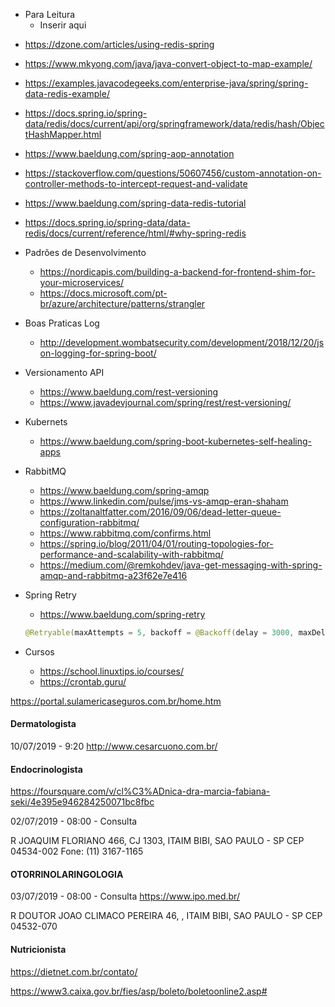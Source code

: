 
* Para Leitura
  * Inserir aqui

- https://dzone.com/articles/using-redis-spring
- https://www.mkyong.com/java/java-convert-object-to-map-example/
- https://examples.javacodegeeks.com/enterprise-java/spring/spring-data-redis-example/
- https://docs.spring.io/spring-data/redis/docs/current/api/org/springframework/data/redis/hash/ObjectHashMapper.html

- https://www.baeldung.com/spring-aop-annotation
- https://stackoverflow.com/questions/50607456/custom-annotation-on-controller-methods-to-intercept-request-and-validate
- https://www.baeldung.com/spring-data-redis-tutorial
- https://docs.spring.io/spring-data/data-redis/docs/current/reference/html/#why-spring-redis


* Padrões de Desenvolvimento
    * https://nordicapis.com/building-a-backend-for-frontend-shim-for-your-microservices/
    * https://docs.microsoft.com/pt-br/azure/architecture/patterns/strangler
* Boas Praticas Log
    * http://development.wombatsecurity.com/development/2018/12/20/json-logging-for-spring-boot/
* Versionamento API
    * https://www.baeldung.com/rest-versioning
    * https://www.javadevjournal.com/spring/rest/rest-versioning/
* Kubernets
    * https://www.baeldung.com/spring-boot-kubernetes-self-healing-apps
* RabbitMQ
    * https://www.baeldung.com/spring-amqp
    * https://www.linkedin.com/pulse/jms-vs-amqp-eran-shaham
    * https://zoltanaltfatter.com/2016/09/06/dead-letter-queue-configuration-rabbitmq/
    * https://www.rabbitmq.com/confirms.html
    * https://spring.io/blog/2011/04/01/routing-topologies-for-performance-and-scalability-with-rabbitmq/
    * https://medium.com/@remkohdev/java-get-messaging-with-spring-amqp-and-rabbitmq-a23f62e7e416
* Spring Retry
    * https://www.baeldung.com/spring-retry
    
    ```java
    @Retryable(maxAttempts = 5, backoff = @Backoff(delay = 3000, maxDelay = 7000)
    ```
* Cursos
    * https://school.linuxtips.io/courses/
    * https://crontab.guru/

https://portal.sulamericaseguros.com.br/home.htm

#### Dermatologista ####

10/07/2019 - 9:20
http://www.cesarcuono.com.br/

#### Endocrinologista ####

https://foursquare.com/v/cl%C3%ADnica-dra-marcia-fabiana-seki/4e395e946284250071bc8fbc

02/07/2019 - 08:00 -  Consulta

R JOAQUIM FLORIANO 466, CJ 1303, ITAIM BIBI, SAO PAULO - SP
CEP 04534-002
Fone: (11) 3167-1165


#### OTORRINOLARINGOLOGIA ####

03/07/2019 - 08:00 -  Consulta
https://www.ipo.med.br/

R DOUTOR JOAO CLIMACO PEREIRA 46, , ITAIM BIBI, SAO PAULO - SP
CEP 04532-070

#### Nutricionista ####

https://dietnet.com.br/contato/


https://www3.caixa.gov.br/fies/asp/boleto/boletoonline2.asp#



